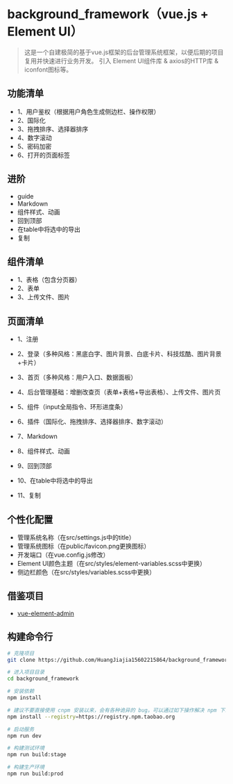 # background_framework（vue.js + Element UI）

> 这是一个自建极简的基于vue.js框架的后台管理系统框架，以便后期的项目复用并快速进行业务开发。
引入 Element UI组件库 & axios的HTTP库 & iconfont图标等。


## 功能清单
- 1、用户鉴权（根据用户角色生成侧边栏、操作权限）
- 2、国际化
- 3、拖拽排序、选择器排序
- 4、数字滚动
- 5、密码加密
- 6、打开的页面标签


## 进阶
- guide
- Markdown
- 组件样式、动画
- 回到顶部
- 在table中将选中的导出
- 复制


## 组件清单
- 1、表格（包含分页器）
- 2、表单
- 3、上传文件、图片


## 页面清单
- 1、注册
- 2、登录（多种风格：黑底白字、图片背景、白底卡片、科技炫酷、图片背景+卡片）
- 3、首页（多种风格：用户入口、数据面板）
- 4、后台管理基础：增删改查页（表单+表格+导出表格）、上传文件、图片页
- 5、组件（input全局指令、环形进度条）
- 6、插件（国际化、拖拽排序、选择器排序、数字滚动）

- 7、Markdown
- 8、组件样式、动画
- 9、回到顶部
- 10、在table中将选中的导出
- 11、复制


## 个性化配置
- 管理系统名称（在src/settings.js中的title）
- 管理系统图标（在public/favicon.png更换图标）
- 开发端口（在vue.config.js修改）
- Element UI颜色主题（在src/styles/element-variables.scss中更换）
- 侧边栏颜色（在src/styles/variables.scss中更换）


## 借鉴项目
- [vue-element-admin](https://github.com/PanJiaChen/vue-element-admin)


## 构建命令行
```bash
# 克隆项目
git clone https://github.com/HuangJiajia15602215864/background_framework

# 进入项目目录
cd background_framework

# 安装依赖
npm install

# 建议不要直接使用 cnpm 安装以来，会有各种诡异的 bug。可以通过如下操作解决 npm 下载速度慢的问题
npm install --registry=https://registry.npm.taobao.org

# 启动服务
npm run dev

# 构建测试环境
npm run build:stage

# 构建生产环境
npm run build:prod
```